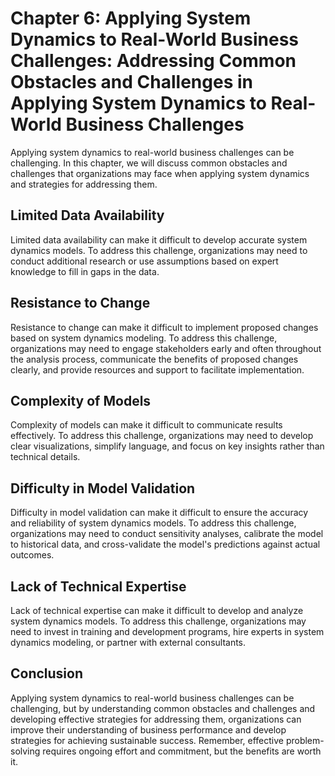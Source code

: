 Chapter 6: Applying System Dynamics to Real-World Business Challenges: Addressing Common Obstacles and Challenges in Applying System Dynamics to Real-World Business Challenges
===============================================================================================================================================================================

Applying system dynamics to real-world business challenges can be challenging. In this chapter, we will discuss common obstacles and challenges that organizations may face when applying system dynamics and strategies for addressing them.

Limited Data Availability
-------------------------

Limited data availability can make it difficult to develop accurate system dynamics models. To address this challenge, organizations may need to conduct additional research or use assumptions based on expert knowledge to fill in gaps in the data.

Resistance to Change
--------------------

Resistance to change can make it difficult to implement proposed changes based on system dynamics modeling. To address this challenge, organizations may need to engage stakeholders early and often throughout the analysis process, communicate the benefits of proposed changes clearly, and provide resources and support to facilitate implementation.

Complexity of Models
--------------------

Complexity of models can make it difficult to communicate results effectively. To address this challenge, organizations may need to develop clear visualizations, simplify language, and focus on key insights rather than technical details.

Difficulty in Model Validation
------------------------------

Difficulty in model validation can make it difficult to ensure the accuracy and reliability of system dynamics models. To address this challenge, organizations may need to conduct sensitivity analyses, calibrate the model to historical data, and cross-validate the model's predictions against actual outcomes.

Lack of Technical Expertise
---------------------------

Lack of technical expertise can make it difficult to develop and analyze system dynamics models. To address this challenge, organizations may need to invest in training and development programs, hire experts in system dynamics modeling, or partner with external consultants.

Conclusion
----------

Applying system dynamics to real-world business challenges can be challenging, but by understanding common obstacles and challenges and developing effective strategies for addressing them, organizations can improve their understanding of business performance and develop strategies for achieving sustainable success. Remember, effective problem-solving requires ongoing effort and commitment, but the benefits are worth it.
